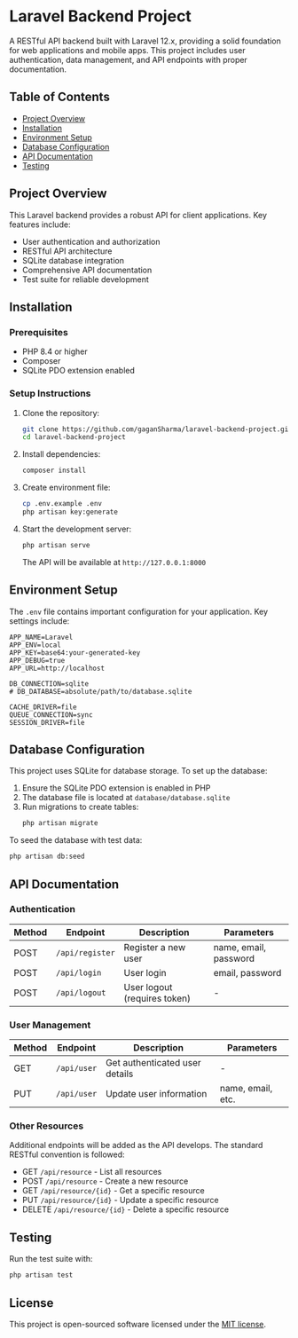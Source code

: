 # Laravel Backend Project

A RESTful API backend built with Laravel 12.x, providing a solid foundation for web applications and mobile apps. This project includes user authentication, data management, and API endpoints with proper documentation.

## Table of Contents

- [Project Overview](#project-overview)
- [Installation](#installation)
- [Environment Setup](#environment-setup)
- [Database Configuration](#database-configuration)
- [API Documentation](#api-documentation)
- [Testing](#testing)

## Project Overview

This Laravel backend provides a robust API for client applications. Key features include:

- User authentication and authorization
- RESTful API architecture
- SQLite database integration
- Comprehensive API documentation
- Test suite for reliable development

## Installation

### Prerequisites

- PHP 8.4 or higher
- Composer
- SQLite PDO extension enabled

### Setup Instructions

1. Clone the repository:
   ```bash
   git clone https://github.com/gaganSharma/laravel-backend-project.git
   cd laravel-backend-project
   ```

2. Install dependencies:
   ```bash
   composer install
   ```

3. Create environment file:
   ```bash
   cp .env.example .env
   php artisan key:generate
   ```

4. Start the development server:
   ```bash
   php artisan serve
   ```

   The API will be available at `http://127.0.0.1:8000`

## Environment Setup

The `.env` file contains important configuration for your application. Key settings include:

```
APP_NAME=Laravel
APP_ENV=local
APP_KEY=base64:your-generated-key
APP_DEBUG=true
APP_URL=http://localhost

DB_CONNECTION=sqlite
# DB_DATABASE=absolute/path/to/database.sqlite

CACHE_DRIVER=file
QUEUE_CONNECTION=sync
SESSION_DRIVER=file
```

## Database Configuration

This project uses SQLite for database storage. To set up the database:

1. Ensure the SQLite PDO extension is enabled in PHP
2. The database file is located at `database/database.sqlite`
3. Run migrations to create tables:
   ```bash
   php artisan migrate
   ```

To seed the database with test data:
```bash
php artisan db:seed
```

## API Documentation

### Authentication

| Method | Endpoint           | Description                    | Parameters                       |
|--------|-------------------|--------------------------------|----------------------------------|
| POST   | `/api/register`   | Register a new user            | name, email, password            |
| POST   | `/api/login`      | User login                     | email, password                  |
| POST   | `/api/logout`     | User logout (requires token)   | -                                |

### User Management

| Method | Endpoint           | Description                    | Parameters                       |
|--------|-------------------|--------------------------------|----------------------------------|
| GET    | `/api/user`       | Get authenticated user details | -                                |
| PUT    | `/api/user`       | Update user information        | name, email, etc.                |

### Other Resources

Additional endpoints will be added as the API develops. The standard RESTful convention is followed:

- GET `/api/resource` - List all resources
- POST `/api/resource` - Create a new resource
- GET `/api/resource/{id}` - Get a specific resource
- PUT `/api/resource/{id}` - Update a specific resource
- DELETE `/api/resource/{id}` - Delete a specific resource

## Testing

Run the test suite with:
```bash
php artisan test
```

## License

This project is open-sourced software licensed under the [MIT license](https://opensource.org/licenses/MIT).
